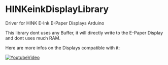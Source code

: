 # HINKeinkDisplayLibrary
Driver for HINK E-Ink E-Paper Displays Arduino


This library dont uses any Buffer, it will directly write to the E-Paper Display and dont uses much RAM.


Here are more infos on the Displays compatible with it:

[![YoutubeVideo](https://img.youtube.com/vi/p28IE1oAKGQ/0.jpg)](https://www.youtube.com/watch?v=p28IE1oAKGQ)
